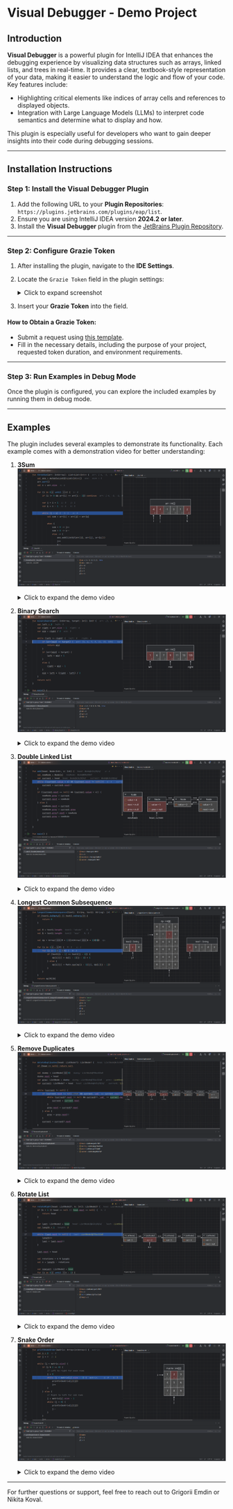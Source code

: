 # Visual Debugger - Demo Project

## Introduction

**Visual Debugger** is a powerful plugin for IntelliJ IDEA that enhances the debugging experience by visualizing data structures such as arrays, linked lists, and trees in real-time. It provides a clear, textbook-style representation of your data, making it easier to understand the logic and flow of your code. Key features include:

- Highlighting critical elements like indices of array cells and references to displayed objects.
- Integration with Large Language Models (LLMs) to interpret code semantics and determine what to display and how.

This plugin is especially useful for developers who want to gain deeper insights into their code during debugging sessions.

---

## Installation Instructions

### Step 1: Install the Visual Debugger Plugin
1. Add the following URL to your **Plugin Repositories**:  
   `https://plugins.jetbrains.com/plugins/eap/list`. 
2. Ensure you are using IntelliJ IDEA version **2024.2 or later**.
3. Install the **Visual Debugger** plugin from the [JetBrains Plugin Repository](https://plugins.jetbrains.com/plugin/25314-visual-debugger).

---

### Step 2: Configure Grazie Token
1. After installing the plugin, navigate to the **IDE Settings**.
2. Locate the `Grazie Token` field in the plugin settings:
   <details>
   <summary>Click to expand screenshot</summary>

   ![img.png](src/main/resources/img.png)

   </details>
3. Insert your **Grazie Token** into the field.

#### How to Obtain a Grazie Token:
- Submit a request using [this template](https://youtrack.jetbrains.com/newIssue?project=JBAI&summary=Application+token+for+%7Bplease+indicate+the+project+name%7D&description=%23%23%23+Description%3A%0A%0A*%7BPlease+briefly+describe+the+purpose+of+your+project%7D*%0A%0A%23%23%23+Amount+of+money%3A%0A%0A*%7BPlease+add+information+for+what+amount+of+money+the+token+should+be%7D*%0A%0A%23%23%23+Environment+and+time+limit%3A%0A%0A*%7BPlease+indicate+for+what+period+of+time+the+token+is+needed+and+for+what+environment+the+token+requires+stgn%2Fprod%7D*%0A%0A%23%23%23+&c=add+Board+JBAI+QA+2024+Q2&c=Complexity+S&c=Type+Task&c=Subsystem+Backend&c=Assignee+nikolai.baranko).
- Fill in the necessary details, including the purpose of your project, requested token duration, and environment requirements.

---

### Step 3: Run Examples in Debug Mode
Once the plugin is configured, you can explore the included examples by running them in debug mode.

---

## Examples

The plugin includes several examples to demonstrate its functionality. Each example comes with a demonstration video for better understanding:

1. **3Sum**  
   ![3sum.png](src/main/resources/3sum.png)
   <details>
   <summary>Click to expand the demo video</summary>
   <video width="100%" controls>
      <source src="src/main/resources/3sum.mp4" type="video/mp4">
   </video>
   </details>

2. **Binary Search**  
   ![binarySearch.png](src/main/resources/binarySearch.png)
   <details>
   <summary>Click to expand the demo video</summary>
   <video width="100%" controls>
      <source src="src/main/resources/binarySearch.mp4" type="video/mp4">
   </video>
   </details>
3. **Double Linked List**  
   ![doubleLinkedList.png](src/main/resources/doubleLinkedList.png)
   <details>
   <summary>Click to expand the demo video</summary>
   <video width="100%" controls>
      <source src="src/main/resources/doubleLinkedList.mp4" type="video/mp4">
   </video>
   </details>
4. **Longest Common Subsequence**  
   ![longestCommonSubsequence.png](src/main/resources/longestCommonSubsequence.png)
   <details>
   <summary>Click to expand the demo video</summary>
   <video width="100%" controls>
      <source src="src/main/resources/longestCommonSubsequence.mp4" type="video/mp4">
   </video>
   </details>
5. **Remove Duplicates**  
    ![removeDuplicates.png](src/main/resources/removeDuplicates.png)
   <details>
   <summary>Click to expand the demo video</summary>
   <video width="100%" controls>
      <source src="src/main/resources/removeDuplicates.mp4" type="video/mp4">
   </video>
   </details>
6. **Rotate List**  
   ![rotateList.png](src/main/resources/rotateList.png)
   <details>
   <summary>Click to expand the demo video</summary>
   <video width="100%" controls>
      <source src="src/main/resources/rotateList.mp4" type="video/mp4">
   </video>
   </details>
7. **Snake Order**  
   ![snakeOrder.png](src/main/resources/snakeOrder.png)
   <details>
   <summary>Click to expand the demo video</summary>
   <video width="100%" controls>
      <source src="src/main/resources/snakeOrder.mp4" type="video/mp4">
   </video>
   </details>
---

For further questions or support, feel free to reach out to Grigorii Emdin or Nikita Koval.